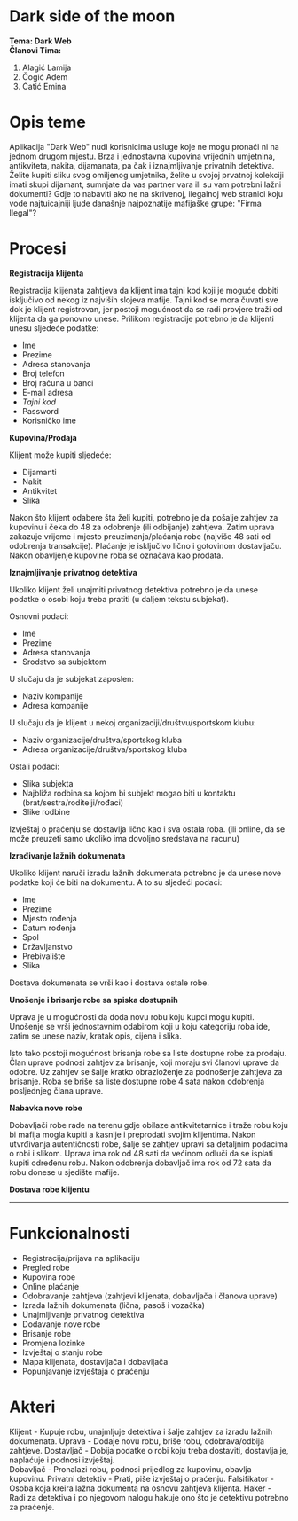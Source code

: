 # Dark side of the moon 

**Tema: Dark Web**  
**Članovi Tima:**

1. Alagić Lamija 
2. Čogić Adem  
3. Ćatić Emina 

# Opis teme

Aplikacija "Dark Web" nudi korisnicima usluge koje ne mogu pronaći ni na jednom drugom mjestu. Brza i jednostavna kupovina vrijednih umjetnina, antikviteta, nakita, dijamanata, pa čak i iznajmljivanje privatnih detektiva. Želite kupiti sliku svog omiljenog umjetnika, želite u svojoj prvatnoj kolekciji imati skupi dijamant, sumnjate da vas partner vara ili su vam potrebni lažni dokumenti? Gdje to nabaviti ako ne na skrivenoj, ilegalnoj web stranici koju vode najtuicajniji ljude današnje najpoznatije mafijaške grupe: "Firma Ilegal"?

# Procesi

**Registracija klijenta**

Registracija klijenata zahtjeva da klijent ima tajni kod koji je moguće dobiti isključivo od nekog iz najviših slojeva mafije. Tajni kod se mora čuvati sve dok je klijent registrovan, jer postoji mogućnost da se radi provjere traži od klijenta da ga ponovno unese. 
Prilikom registracije potrebno je da klijenti unesu sljedeće podatke:
 - Ime
 - Prezime
 - Adresa stanovanja
 - Broj telefon
 - Broj računa u banci
 - E-mail adresa
 - _Tajni kod_
 - Password 
 - Korisničko ime

**Kupovina/Prodaja**

Klijent može kupiti sljedeće:
- Dijamanti
- Nakit
- Antikvitet
- Slika

Nakon što klijent odabere šta želi kupiti, potrebno je da pošalje zahtjev za kupovinu i čeka do 48 za odobrenje (ili odbijanje) zahtjeva. Zatim uprava zakazuje vrijeme i mjesto preuzimanja/plaćanja robe (najviše 48 sati od odobrenja transakcije). Plaćanje je isključivo lično i gotovinom dostavljaču. Nakon obavljenje kupovine roba se označava kao prodata.

**Iznajmljivanje privatnog detektiva**

Ukoliko klijent želi unajmiti privatnog detektiva potrebno je da unese podatke o osobi koju treba pratiti (u daljem tekstu subjekat).

 Osnovni podaci:
 
 - Ime
 - Prezime
 - Adresa stanovanja
 - Srodstvo sa subjektom
 
U slučaju da je subjekat zaposlen:

   - Naziv kompanije
   - Adresa kompanije
  
U slučaju da je klijent u nekoj organizaciji/društvu/sportskom klubu:

  - Naziv organizacije/društva/sportskog kluba 
  - Adresa organizacije/društva/sportskog kluba

Ostali podaci:

- Slika subjekta 
- Najbliža rodbina sa kojom bi subjekt mogao biti u kontaktu (brat/sestra/roditelji/rođaci) 
- Slike rodbine

Izvještaj o praćenju se dostavlja lično kao i sva ostala roba. (ili online, da se može preuzeti samo ukoliko ima dovoljno sredstava na racunu)

**Izrađivanje lažnih dokumenata**

Ukoliko klijent naruči izradu lažnih dokumenata potrebno je da unese nove podatke koji će biti na dokumentu. A to su sljedeći podaci:

 - Ime
 - Prezime
 - Mjesto rođenja
 - Datum rođenja
 - Spol
 - Državljanstvo
 - Prebivalište
 - Slika
 
 Dostava dokumenata se vrši kao i dostava ostale robe.
 
 **Unošenje i brisanje robe sa spiska dostupnih**
 
 Uprava je u mogućnosti da doda novu robu koju kupci mogu kupiti. Unošenje se vrši jednostavnim odabirom koji u koju kategoriju roba ide, zatim se unese naziv, kratak opis, cijena i slika.
 
 Isto tako postoji mogućnost brisanja robe sa liste dostupne robe za prodaju. Član uprave podnosi zahtjev za brisanje, koji moraju svi članovi uprave da odobre. Uz zahtjev se šalje kratko obrazloženje za podnošenje zahtjeva za brisanje. Roba se briše sa liste dostupne robe 4 sata nakon odobrenja posljednjeg člana uprave.
 
 **Nabavka nove robe**
 
 Dobavljači robe rade na terenu gdje obilaze antikvitetarnice i traže robu koju bi mafija mogla kupiti a kasnije i preprodati svojim klijentima. Nakon utvrđivanja autentičnosti robe, šalje se zahtjev upravi sa detaljnim podacima o robi i slikom. Uprava ima rok od 48 sati da većinom odluči da se isplati kupiti određenu robu. Nakon odobrenja dobavljač ima rok od 72 sata da robu donese u sjedište mafije.
 
 **Dostava robe klijentu**
 
 ****
 
 # Funkcionalnosti

- Registracija/prijava na aplikaciju
- Pregled robe 
- Kupovina robe
- Online plaćanje
- Odobravanje zahtjeva (zahtjevi klijenata, dobavljača i članova uprave)
- Izrada lažnih dokumenata (lična, pasoš i vozačka)
- Unajmljivanje privatnog detektiva
- Dodavanje nove robe
- Brisanje robe
- Promjena lozinke
- Izvještaj o stanju robe
- Mapa klijenata, dostavljača i dobavljača
- Popunjavanje izvještaja o praćenju 


# Akteri

Klijent - Kupuje robu, unajmljuje detektiva i šalje zahtjev za izradu lažnih dokumenata. 
Uprava - Dodaje novu robu, briše robu, odobrava/odbija zahtjeve. 
Dostavljač - Dobija podatke o robi koju treba dostaviti, dostavlja je, naplaćuje i podnosi izvještaj.  
Dobavljač - Pronalazi robu, podnosi prijedlog za kupovinu, obavlja kupovinu. 
Privatni detektiv - Prati, piše izvještaj o praćenju. 
Falsifikator - Osoba koja kreira lažna dokumenta na osnovu zahtjeva klijenta. 
Haker - Radi za detektiva i po njegovom nalogu hakuje ono što je detektivu potrebno za praćenje. 

